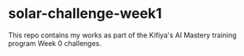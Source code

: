 # solar-challenge-week1
This repo contains my works as part of the Kifiya's AI Mastery training program Week 0 challenges.
